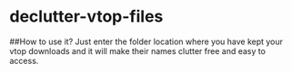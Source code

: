 # declutter-vtop-files

##How to use it?
Just enter the folder location where you have kept your vtop downloads and it will make their names clutter free and easy to access.
